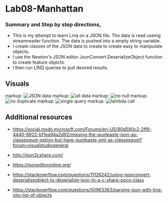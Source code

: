 # Lab08-Manhattan

### Summary and Step by step directions,
* This is my attempt to learn Linq on a JSON file. The data is read useing streamreader function. The data is pushed into a empty string variable. 
* I create classes of the JSON data to create to create easy to manipulate objects.
* I use the Newton's JSON editor JsonConvert.DeserializeObject function to create feature objects. 
* I then run LINQ queries to pull desired results. 


## Visuals
markup: ![JSON data](/Assets/jsoneditor.JPG)
markup: ![all data](/Assets/allData.JPG)
markup: ![no null](/Assets/noNulls.JPG)
markup: ![no duplicate](/Assets/noDuplicates.JPG)
markup: ![single query](/Assets/singleQuery.JPG)
markup: ![lambda call](/Assets/lambdaQuery.JPG)

## Additional resources
* https://social.msdn.microsoft.com/Forums/en-US/90d590c2-2ff6-4440-8922-bf1ea94a2d92/missing-the-quotpaste-json-as-classesquot-option-but-have-quotpaste-xml-as-classesquot?forum=visualstudiogeneral

* http://json2csharp.com/
* https://jsoneditoronline.org/
* https://stackoverflow.com/questions/11126242/using-jsonconvert-deserializeobject-to-deserialize-json-to-a-c-sharp-poco-class
* https://stackoverflow.com/questions/50963363/parsing-json-with-linq-into-list-of-objects


